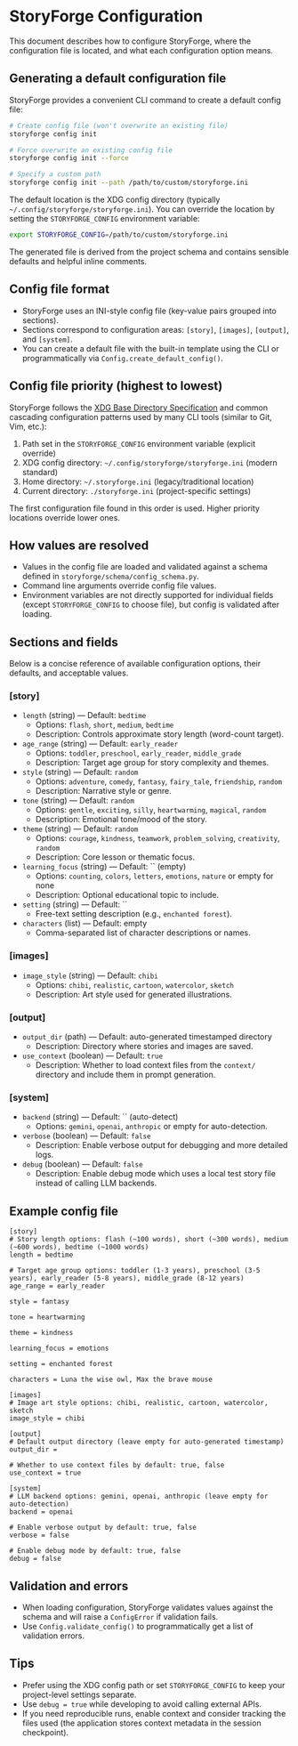 # StoryForge Configuration

This document describes how to configure StoryForge, where the configuration file is located, and what each configuration option means.

## Generating a default configuration file

StoryForge provides a convenient CLI command to create a default config file:

```bash
# Create config file (won't overwrite an existing file)
storyforge config init

# Force overwrite an existing config file
storyforge config init --force

# Specify a custom path
storyforge config init --path /path/to/custom/storyforge.ini
```

The default location is the XDG config directory (typically `~/.config/storyforge/storyforge.ini`). You can override the location by setting the `STORYFORGE_CONFIG` environment variable:

```bash
export STORYFORGE_CONFIG=/path/to/custom/storyforge.ini
```

The generated file is derived from the project schema and contains sensible defaults and helpful inline comments.

## Config file format
- StoryForge uses an INI-style config file (key-value pairs grouped into sections).
- Sections correspond to configuration areas: `[story]`, `[images]`, `[output]`, and `[system]`.
- You can create a default file with the built-in template using the CLI or programmatically via `Config.create_default_config()`.

## Config file priority (highest to lowest)

StoryForge follows the [XDG Base Directory Specification](https://specifications.freedesktop.org/basedir-spec/basedir-spec-latest.html) and common cascading configuration patterns used by many CLI tools (similar to Git, Vim, etc.):

1. Path set in the `STORYFORGE_CONFIG` environment variable (explicit override)
2. XDG config directory: `~/.config/storyforge/storyforge.ini` (modern standard)
3. Home directory: `~/.storyforge.ini` (legacy/traditional location)
4. Current directory: `./storyforge.ini` (project-specific settings)

The first configuration file found in this order is used. Higher priority locations override lower ones.

## How values are resolved
- Values in the config file are loaded and validated against a schema defined in `storyforge/schema/config_schema.py`.
- Command line arguments override config file values.
- Environment variables are not directly supported for individual fields (except `STORYFORGE_CONFIG` to choose file), but config is validated after loading.

## Sections and fields
Below is a concise reference of available configuration options, their defaults, and acceptable values.

### [story]
- `length` (string) — Default: `bedtime`
  - Options: `flash`, `short`, `medium`, `bedtime`
  - Description: Controls approximate story length (word-count target).
- `age_range` (string) — Default: `early_reader`
  - Options: `toddler`, `preschool`, `early_reader`, `middle_grade`
  - Description: Target age group for story complexity and themes.
- `style` (string) — Default: `random`
  - Options: `adventure`, `comedy`, `fantasy`, `fairy_tale`, `friendship`, `random`
  - Description: Narrative style or genre.
- `tone` (string) — Default: `random`
  - Options: `gentle`, `exciting`, `silly`, `heartwarming`, `magical`, `random`
  - Description: Emotional tone/mood of the story.
- `theme` (string) — Default: `random`
  - Options: `courage`, `kindness`, `teamwork`, `problem_solving`, `creativity`, `random`
  - Description: Core lesson or thematic focus.
- `learning_focus` (string) — Default: `` (empty)
  - Options: `counting`, `colors`, `letters`, `emotions`, `nature` or empty for none
  - Description: Optional educational topic to include.
- `setting` (string) — Default: ``
  - Free-text setting description (e.g., `enchanted forest`).
- `characters` (list) — Default: empty
  - Comma-separated list of character descriptions or names.

### [images]
- `image_style` (string) — Default: `chibi`
  - Options: `chibi`, `realistic`, `cartoon`, `watercolor`, `sketch`
  - Description: Art style used for generated illustrations.

### [output]
- `output_dir` (path) — Default: auto-generated timestamped directory
  - Description: Directory where stories and images are saved.
- `use_context` (boolean) — Default: `true`
  - Description: Whether to load context files from the `context/` directory and include them in prompt generation.

### [system]
- `backend` (string) — Default: `` (auto-detect)
  - Options: `gemini`, `openai`, `anthropic` or empty for auto-detection.
- `verbose` (boolean) — Default: `false`
  - Description: Enable verbose output for debugging and more detailed logs.
- `debug` (boolean) — Default: `false`
  - Description: Enable debug mode which uses a local test story file instead of calling LLM backends.

## Example config file
```
[story]
# Story length options: flash (~100 words), short (~300 words), medium (~600 words), bedtime (~1000 words)
length = bedtime

# Target age group options: toddler (1-3 years), preschool (3-5 years), early_reader (5-8 years), middle_grade (8-12 years)
age_range = early_reader

style = fantasy

tone = heartwarming

theme = kindness

learning_focus = emotions

setting = enchanted forest

characters = Luna the wise owl, Max the brave mouse

[images]
# Image art style options: chibi, realistic, cartoon, watercolor, sketch
image_style = chibi

[output]
# Default output directory (leave empty for auto-generated timestamp)
output_dir = 

# Whether to use context files by default: true, false
use_context = true

[system]
# LLM backend options: gemini, openai, anthropic (leave empty for auto-detection)
backend = openai

# Enable verbose output by default: true, false
verbose = false

# Enable debug mode by default: true, false
debug = false
```

## Validation and errors
- When loading configuration, StoryForge validates values against the schema and will raise a `ConfigError` if validation fails.
- Use `Config.validate_config()` to programmatically get a list of validation errors.

## Tips
- Prefer using the XDG config path or set `STORYFORGE_CONFIG` to keep your project-level settings separate.
- Use `debug = true` while developing to avoid calling external APIs.
- If you need reproducible runs, enable context and consider tracking the files used (the application stores context metadata in the session checkpoint).